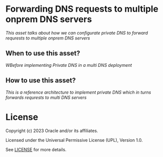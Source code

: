 # Forwarding  DNS requests to multiple onprem DNS servers
 
*This asset talks about how we can configurate private DNS to forward requrests to multiple onprem DNS servers*
 
## When to use this asset?
 
*WBefore implementing Private DNS in a multi DNS deployment*
 
## How to use this asset?
 
*This is a reference architecture to implement private DNS which in turns forwards requrests to multi DNS servers*
 
# License
 
Copyright (c) 2023 Oracle and/or its affiliates.
 
Licensed under the Universal Permissive License (UPL), Version 1.0.
 
See [LICENSE](https://github.com/oracle-devrel/technology-engineering/blob/folder-structure/LICENSE) for more details.
